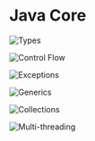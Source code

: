# Java Core

![Types](https://github.com/shamy1st/java-types)

![Control Flow]()

![Exceptions]()

![Generics]()

![Collections]()

![Multi-threading]()
